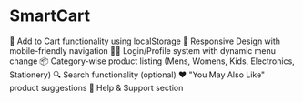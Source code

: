 # SmartCart
🛒 Add to Cart functionality using localStorage  📱 Responsive Design with mobile-friendly navigation  🧍‍♂️ Login/Profile system with dynamic menu change  📦 Category-wise product listing (Mens, Womens, Kids, Electronics, Stationery)    🔍 Search functionality (optional)  ❤️ "You May Also Like" product suggestions  🧭 Help &amp; Support section
